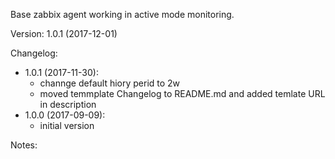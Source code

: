 Base zabbix agent working in active mode monitoring.

Version: 1.0.1 (2017-12-01)

Changelog:
- 1.0.1 (2017-11-30):
  - channge default hiory perid to 2w
  - moved temmplate Changelog to README.md and added temlate URL in description
- 1.0.0 (2017-09-09):
  - initial version

Notes:
